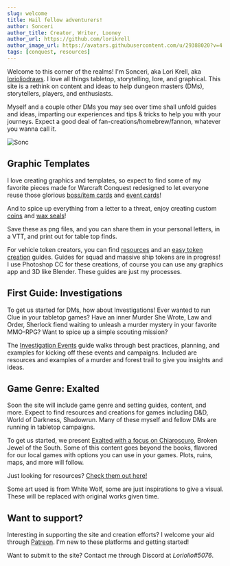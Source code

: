 ```yaml
---
slug: welcome
title: Hail fellow adventurers!
author: Sonceri
author_title: Creator, Writer, Looney
author_url: https://github.com/lorikrell
author_image_url: https://avatars.githubusercontent.com/u/29388020?v=4
tags: [conquest, resources]
---
```


Welcome to this corner of the realms! I'm Sonceri, aka Lori Krell, aka [lorioliodraws](https://twitter.com/lorioliodraws). I love all things tabletop, storytelling, lore, and graphical. This site is a rethink on content and ideas to help dungeon masters (DMs), storytellers, players, and enthusiasts.

Myself and a couple other DMs you may see over time shall unfold guides and ideas, imparting our experiences and tips & tricks to help you with your journeys. Expect a good deal of fan-creations/homebrew/fannon, whatever you wanna call it.

![Sonc](/img/blog/sonc-hi.png)

## Graphic Templates

I love creating graphics and templates, so expect to find some of my favorite pieces made for Warcraft Conquest redesigned to let everyone reuse those glorious [boss/item cards](/docs/wow-conquest/boss-item-cards) and [event cards](/docs/wow-conquest/event-cards)!

And to spice up everything from a letter to a threat, enjoy creating custom [coins](/docs/photoshop/coins) and [wax seals](/docs/photoshop/wax-seals)!

Save these as png files, and you can share them in your personal letters, in a VTT, and print out for table top finds.

For vehicle token creators, you can find [resources](/docs/wow-conquest/token) and an [easy token creation](/docs/wow-conquest/simple-token) guides. Guides for squad and massive ship tokens are in progress! I use Photoshop CC for these creations, of course you can use any graphics app and 3D like Blender. These guides are just my processes.

## First Guide: Investigations

To get us started for DMs, how about Investigations! Ever wanted to run Clue in your tabletop games? Have an inner Murder She Wrote, Law and Order, Sherlock fiend waiting to unleash a murder mystery in your favorite MMO-RPG? Want to spice up a simple scouting mission?

The [Investigation Events](/docs/investigations) guide walks through best practices, planning, and examples for kicking off these events and campaigns. Included are resources and examples of a murder and forest trail to give you insights and ideas.

## Game Genre: Exalted

Soon the site will include game genre and setting guides, content, and more. Expect to find resources and creations for games including D&D, World of Darkness, Shadowrun. Many of these myself and fellow DMs are running in tabletop campaigns. 

To get us started, we present [Exalted with a focus on Chiaroscuro](/docs/exalted/chiaroscuro), Broken Jewel of the South. Some of this content goes beyond the books, flavored for our local games with options you can use in your games. Plots, ruins, maps, and more will follow. 

Just looking for resources? [Check them out here!](/docs/exalted/resources)

Some art used is from White Wolf, some are just inspirations to give a visual. These will be replaced with original works given time.

## Want to support?

Interesting in supporting the site and creation efforts? I welcome your aid through [Patreon](https://www.patreon.com/sonceri). I'm new to these platforms and getting started!

Want to submit to the site? Contact me through Discord at *Loriolio#5076*.